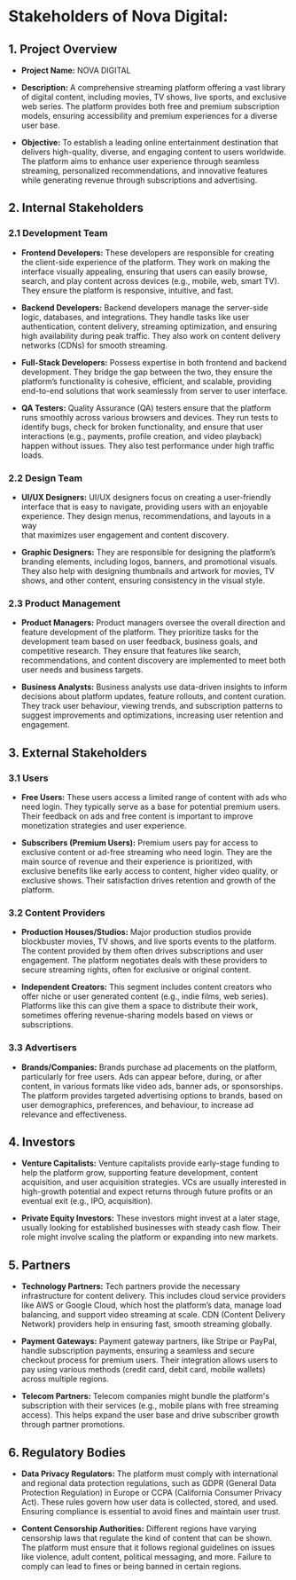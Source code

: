 # Stakeholders of Nova Digital:

## 1. Project Overview
- **Project Name:** NOVA DIGITAL

- **Description:** A comprehensive streaming platform offering a vast 
library of digital content, including movies, TV shows, live sports, and 
exclusive web series. The platform provides both free and premium 
subscription models, ensuring accessibility and premium experiences 
for a diverse user base.  

- **Objective:** To establish a leading online entertainment destination 
that delivers high-quality, diverse, and engaging content to users 
worldwide. The platform aims to enhance user experience through 
seamless streaming, personalized recommendations, and innovative 
features while generating revenue through subscriptions and 
advertising. 


## 2. Internal Stakeholders 
### 2.1 Development Team 
- **Frontend Developers:** 
These developers are responsible for creating the client-side 
experience of the platform. They work on making the interface 
visually appealing, ensuring that users can easily browse, search, and 
play content across devices (e.g., mobile, web, smart TV). They 
ensure the platform is responsive, intuitive, and fast. 

- **Backend Developers:** 
Backend developers manage the server-side logic, databases, and 
integrations. They handle tasks like user authentication, content 
delivery, streaming optimization, and ensuring high availability during 
peak traffic. They also work on content delivery networks (CDNs) for 
smooth streaming. 

- **Full-Stack Developers:** 
Possess expertise in both frontend and backend development. They 
bridge the gap between the two, they ensure the platform’s 
functionality is cohesive, efficient, and scalable, providing end-to-end 
solutions that work seamlessly from server to user interface. 

- **QA Testers:** 
Quality Assurance (QA) testers ensure that the platform runs 
smoothly across various browsers and devices. They run tests to 
identify bugs, check for broken functionality, and ensure that user 
interactions (e.g., payments, profile creation, and video playback) 
happen without issues. They also test performance under high traffic 
loads. 

### 2.2 Design Team 
- **UI/UX Designers:** 
UI/UX designers focus on creating a user-friendly interface that is 
easy to navigate, providing users with an enjoyable experience. They design 
menus, recommendations, and layouts in a way  
that maximizes user engagement and content discovery.

- **Graphic Designers:** 
They are responsible for designing the platform’s branding elements, 
including logos, banners, and promotional visuals. They also help with 
designing thumbnails and artwork for movies, TV shows,  and other 
content, ensuring consistency in the visual style. 

### 2.3 Product Management 
- **Product Managers:** 
Product managers oversee the overall direction and feature 
development of the platform. They prioritize tasks for the 
development team based on user feedback, business goals, and    
competitive research. They ensure that features like search, 
recommendations, and content discovery are implemented to meet 
both user needs and business targets. 

- **Business Analysts:** 
Business analysts use data-driven insights to inform decisions about 
platform updates, feature rollouts, and content curation. They track 
user behaviour, viewing trends, and subscription patterns to suggest 
improvements and optimizations, increasing user retention and 
engagement. 

## 3. External Stakeholders 

### 3.1 Users 
- **Free Users:** 
These users access a limited range of content with ads who need login. They typically 
serve as a base for potential premium users. Their feedback on ads 
and free content is important to improve monetization strategies and 
user experience. 

- **Subscribers (Premium Users):** 
Premium users pay for access to exclusive content or ad-free 
streaming who need login. They are the main source of revenue and their experience 
is prioritized, with exclusive benefits like early access to content, 
higher video quality, or exclusive shows. Their satisfaction drives 
retention and growth of the platform. 

### 3.2 Content Providers
- **Production Houses/Studios:** 
Major production studios provide blockbuster movies, TV shows, and 
live sports events to the platform. The content provided by them 
often drives subscriptions and user engagement. The platform 
negotiates deals with these providers to secure streaming rights, 
often for exclusive or original content. 

- **Independent Creators:** 
This segment includes content creators who offer niche or user
generated content (e.g., indie films, web series). Platforms like this 
can give them a space to distribute their work, sometimes offering 
revenue-sharing models based on views or subscriptions. 

### 3.3 Advertisers 
- **Brands/Companies:** 
Brands purchase ad placements on the platform, particularly for free 
users. Ads can appear before, during, or after content, in various 
formats like video ads, banner ads, or sponsorships. The platform 
provides targeted advertising options to brands, based on user 
demographics, preferences, and behaviour, to increase ad relevance 
and effectiveness. 

## 4. Investors 

- **Venture Capitalists:**
Venture capitalists provide early-stage funding to help the platform 
grow, supporting feature development, content acquisition, and user 
acquisition strategies. VCs are usually interested in high-growth 
potential and expect returns through future profits or an eventual 
exit (e.g., IPO, acquisition). 

- **Private Equity Investors:** 
These investors might invest at a later stage, usually looking for 
established businesses with steady cash flow. Their role might involve 
scaling the platform or expanding into new markets. 

## 5. Partners

- **Technology Partners:** 
Tech partners provide the necessary infrastructure for content 
delivery. This includes cloud service providers like AWS or Google 
Cloud, which host the platform’s data, manage load balancing, and 
support video streaming at scale. CDN (Content Delivery Network) 
providers help in ensuring fast, smooth streaming globally. 

- **Payment Gateways:** 
Payment gateway partners, like Stripe or PayPal, handle subscription 
payments, ensuring a seamless and secure checkout process for 
premium users. Their integration allows users to pay using various 
methods (credit card, debit card, mobile wallets) across multiple 
regions. 

- **Telecom Partners:** 
Telecom companies might bundle the platform's subscription with 
their services (e.g., mobile plans with free streaming access). This 
helps expand the user base and drive subscriber growth through 
partner promotions.

## 6. Regulatory Bodies 

- **Data Privacy Regulators:** 
The platform must comply with international and regional data 
protection regulations, such as GDPR (General Data Protection 
Regulation) in Europe or CCPA (California Consumer Privacy Act). 
These rules govern how user data is collected, stored, and used. 
Ensuring compliance is essential to avoid fines and maintain user 
trust. 

- **Content Censorship Authorities:** 
Different regions have varying censorship laws that regulate the kind 
of content that can be shown. The platform must ensure that it 
follows regional guidelines on issues like violence, adult content, 
political messaging, and more. Failure to comply can lead to fines or 
being banned in certain regions.